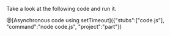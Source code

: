 Take a look at the following code and run it.

@[Asynchronous code using setTimeout]({"stubs":["code.js"], "command":"node code.js", "project":"part"})

